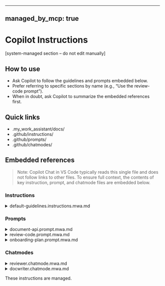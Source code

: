 <!--
⚙️  This file is generated and managed by the My Work Assistant MCP Server.
Do not edit directly.
To modify content, update:
  .my_work_assistant/my-work-assistant.config.json
-->
---
managed_by_mcp: true
---
# Copilot Instructions

<!-- BEGIN my_work_assistant -->
[system-managed section – do not edit manually]

## How to use
- Ask Copilot to follow the guidelines and prompts embedded below.
- Prefer referring to specific sections by name (e.g., “Use the review-code prompt”).
- When in doubt, ask Copilot to summarize the embedded references first.

## Quick links
- .my_work_assistant/docs/
- .github/instructions/
- .github/prompts/
- .github/chatmodes/

## Embedded references

> Note: Copilot Chat in VS Code typically reads this single file and does not follow links to other files. To ensure full context, the contents of key instruction, prompt, and chatmode files are embedded below.

### Instructions

<details>
<summary>default-guidelines.instructions.mwa.md</summary>

## Default Collaboration Guidelines

- Follow the docs generated by `python -m my_work_assistant init` in path `.my_work_assistant/docs`.

</details>


### Prompts

<details>
<summary>document-api.prompt.mwa.md</summary>

Generated by My Work Assistant.

## TODO: Verify this is in alignment with the MP Server goals.

</details>

<details>
<summary>review-code.prompt.mwa.md</summary>

Generated by My Work Assistant.

## TODO: Verify this is in alignment with the MP Server goals.

</details>

<details>
<summary>onboarding-plan.prompt.mwa.md</summary>

Generated by My Work Assistant.

## TODO: Verify this is in alignment with the MP Server goals.

</details>


### Chatmodes

<details>
<summary>reviewer.chatmode.mwa.md</summary>

Generated persona.

## TODO: Verify this is in alignment with the MP Server goals.

</details>

<details>
<summary>docwriter.chatmode.mwa.md</summary>

Generated persona.

## TODO: Verify this is in alignment with the MP Server goals.

</details>


<!-- END my_work_assistant -->

These instructions are managed.